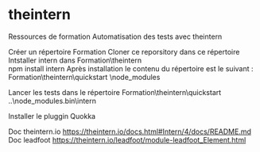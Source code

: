 # theintern

Ressources de formation Automatisation des tests avec theintern

Créer un répertoire Formation
Cloner ce reporsitory dans ce répertoire
Intstaller intern dans Formation\theintern   
  npm install intern
Après installation le contenu du répertoire est le suivant :
      Formation\theintern\quickstart
                         \node_modules

Lancer les tests dans le répertoire Formation\theintern\quickstart
  ..\node_modules\.bin\intern


Installer le pluggin  Quokka

Doc theintern.io
https://theintern.io/docs.html#Intern/4/docs/README.md
Doc leadfoot
https://theintern.io/leadfoot/module-leadfoot_Element.html
